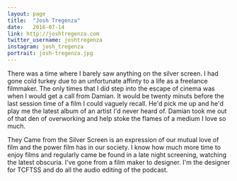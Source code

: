 ```yaml
---
layout: page
title:  "Josh Tregenza"
date:   2016-07-14
link: http://joshtregenza.com
twitter_username: joshtregenza
instagram: josh_tregenza
portrait: josh-tregenza.jpg
---
```



There was a time where I barely saw anything on the silver screen. I had gone cold turkey due to an unfortunate affinty to a life as a freelance filmmaker. The only times that I did step into the escape of cinema was when I would get a call from Damian. It would be twenty minuts before the last session time of a film I could vaguely recall. He'd pick me up and he'd play me the latest album of an artist I'd never heard of. Damian took me out of that den of overworking and help stoke the flames of a medium I love so much.

They Came from the Silver Screen is an expression of our mutual love of film and the power film has in our society. I know how much more time to enjoy films and regularly came be found in a late night screening, watching the latest obscuria. I've gone from a film maker to designer. I'm the designer for TCFTSS and do all the audio editing of the podcast.


